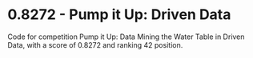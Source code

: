 # 0.8272 - Pump it Up: Driven Data 
Code for competition Pump it Up: Data Mining the Water Table in Driven Data, with a score of 0.8272 and ranking 42 position.
